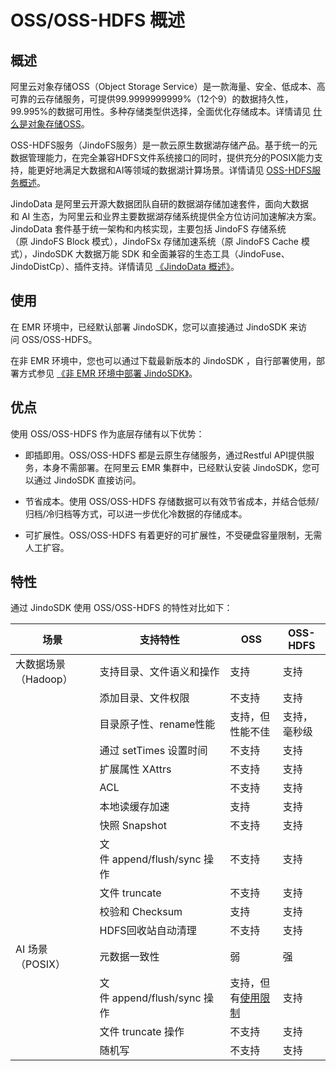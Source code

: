 # OSS/OSS-HDFS 概述

## 概述

阿里云对象存储OSS（Object Storage Service）是一款海量、安全、低成本、高可靠的云存储服务，可提供99.9999999999%（12个9）的数据持久性，99.995%的数据可用性。多种存储类型供选择，全面优化存储成本。详情请见 [什么是对象存储OSS](https://help.aliyun.com/document_detail/31817.html)。

OSS-HDFS服务（JindoFS服务）是一款云原生数据湖存储产品。基于统一的元数据管理能力，在完全兼容HDFS文件系统接口的同时，提供充分的POSIX能力支持，能更好地满足大数据和AI等领域的数据湖计算场景。详情请见 [OSS-HDFS服务概述](https://help.aliyun.com/document_detail/405089.html)。

JindoData 是阿里云开源大数据团队自研的数据湖存储加速套件，面向大数据和 AI 生态，为阿里云和业界主要数据湖存储系统提供全方位访问加速解决方案。JindoData 套件基于统一架构和内核实现，主要包括 JindoFS 存储系统（原 JindoFS Block 模式），JindoFSx 存储加速系统（原 JindoFS Cache 模式），JindoSDK 大数据万能 SDK 和全面兼容的生态工具（JindoFuse、JindoDistCp）、插件支持。详情请见 [《JindoData 概述》](/docs/user/5.x/jindodata/introduction.md)。 

## 使用

在 EMR 环境中，已经默认部署 JindoSDK，您可以直接通过 JindoSDK 来访问 OSS/OSS-HDFS。

在非 EMR 环境中，您也可以通过下载最新版本的 JindoSDK ，自行部署使用，部署方式参见 [《非 EMR 环境中部署 JindoSDK》](/docs/user/5.x/jindodata/jindo-sdk/jindosdk_deploy.md)。

## 优点

使用 OSS/OSS-HDFS 作为底层存储有以下优势：

*   即插即用。OSS/OSS-HDFS 都是云原生存储服务，通过Restful API提供服务，本身不需部署。在阿里云 EMR 集群中，已经默认安装 JindoSDK，您可以通过 JindoSDK 直接访问。
    
*   节省成本。使用 OSS/OSS-HDFS 存储数据可以有效节省成本，并结合低频/归档/冷归档等方式，可以进一步优化冷数据的存储成本。
    
*   可扩展性。OSS/OSS-HDFS 有着更好的可扩展性，不受硬盘容量限制，无需人工扩容。
    

## 特性

通过 JindoSDK 使用 OSS/OSS-HDFS 的特性对比如下：

|  场景  |  支持特性  |  OSS  |  OSS-HDFS  |
| --- | --- | --- | --- |
|  大数据场景 （Hadoop）  |  支持目录、文件语义和操作  |  支持  |  支持  |
|  |  添加目录、文件权限  |  不支持  |  支持  |
|  |  目录原子性、rename性能  |  支持，但性能不佳  |  支持，毫秒级  |
|  |  通过 setTimes 设置时间  |  不支持  |  支持  |
|  |  扩展属性 XAttrs  |  不支持  |  支持  |
|  |  ACL  |  不支持  |  支持  |
|  |  本地读缓存加速  |  支持  |  支持  |
|  |  快照 Snapshot  |  不支持  |  支持  |
|  |  文件 append/flush/sync 操作  |  不支持  |  支持  |
|  |  文件 truncate  |  不支持  |  支持  |
|  |  校验和 Checksum  |  支持  |  支持  |
|  |  HDFS回收站自动清理  |  不支持  |  支持  |
|  AI 场景（POSIX）  |  元数据一致性  |  弱  |  强  |
|  |  文件 append/flush/sync 操作  |  支持，但有[使用限制](https://help.aliyun.com/document_detail/31981.html)  |  支持  |
|  |  文件 truncate 操作  |  不支持  |  支持  |
|  |  随机写  |  不支持  |  支持  |